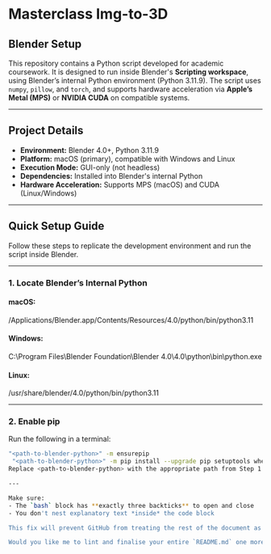 # Masterclass Img-to-3D 

## Blender Setup

This repository contains a Python script developed for academic coursework. It is designed to run inside Blender's **Scripting workspace**, using Blender’s internal Python environment (Python 3.11.9). The script uses `numpy`, `pillow`, and `torch`, and supports hardware acceleration via **Apple’s Metal (MPS)** or **NVIDIA CUDA** on compatible systems.

---

## Project Details
 
- **Environment:** Blender 4.0+, Python 3.11.9  
- **Platform:** macOS (primary), compatible with Windows and Linux  
- **Execution Mode:** GUI-only (not headless)  
- **Dependencies:** Installed into Blender's internal Python  
- **Hardware Acceleration:** Supports MPS (macOS) and CUDA (Linux/Windows)

---

## Quick Setup Guide

Follow these steps to replicate the development environment and run the script inside Blender.

---

### 1. Locate Blender’s Internal Python

#### macOS:

/Applications/Blender.app/Contents/Resources/4.0/python/bin/python3.11

#### Windows:

C:\Program Files\Blender Foundation\Blender 4.0\4.0\python\bin\python.exe

#### Linux:

/usr/share/blender/4.0/python/bin/python3.11

---

### 2. Enable pip

Run the following in a terminal:

```bash
"<path-to-blender-python>" -m ensurepip
 "<path-to-blender-python>" -m pip install --upgrade pip setuptools wheel
Replace <path-to-blender-python> with the appropriate path from Step 1.

---

Make sure:
- The `bash` block has **exactly three backticks** to open and close
- You don't nest explanatory text *inside* the code block

This fix will prevent GitHub from treating the rest of the document as part of the command block.

Would you like me to lint and finalise your entire `README.md` one more time to guarantee formatting safety across all platforms?
